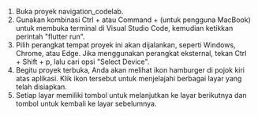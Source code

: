 1. Buka proyek navigation_codelab.
2. Gunakan kombinasi Ctrl + atau Command + (untuk pengguna MacBook) untuk membuka terminal di Visual Studio Code, kemudian ketikkan perintah "flutter run".
3. Pilih perangkat tempat proyek ini akan dijalankan, seperti Windows, Chrome, atau Edge. Jika menggunakan perangkat eksternal, tekan Ctrl + Shift + p, lalu cari opsi "Select Device".
4. Begitu proyek terbuka, Anda akan melihat ikon hamburger di pojok kiri atas aplikasi. Klik ikon tersebut untuk menjelajahi berbagai layar yang telah disiapkan.
5. Setiap layar memiliki tombol untuk melanjutkan ke layar berikutnya dan tombol untuk kembali ke layar sebelumnya.